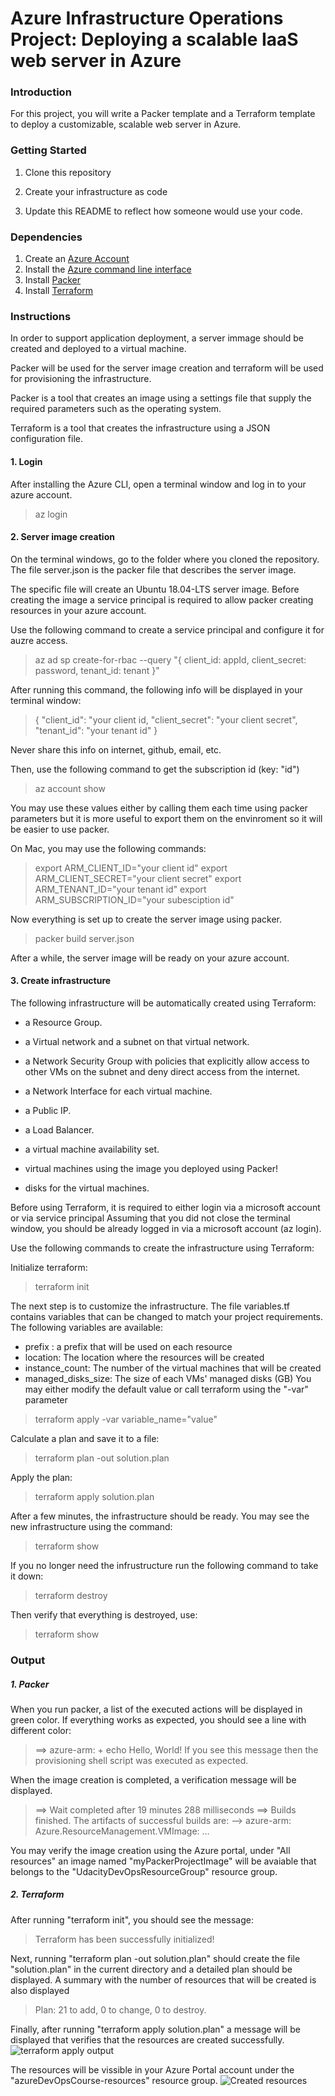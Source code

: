 # Azure Infrastructure Operations Project: Deploying a scalable IaaS web server in Azure

### Introduction
For this project, you will write a Packer template and a Terraform template to deploy a customizable, scalable web server in Azure.

### Getting Started
1. Clone this repository

2. Create your infrastructure as code

3. Update this README to reflect how someone would use your code.

### Dependencies
1. Create an [Azure Account](https://portal.azure.com) 
2. Install the [Azure command line interface](https://docs.microsoft.com/en-us/cli/azure/install-azure-cli?view=azure-cli-latest)
3. Install [Packer](https://www.packer.io/downloads)
4. Install [Terraform](https://www.terraform.io/downloads.html)

### Instructions
In order to support application deployment, a server immage should be created and deployed to a virtual machine.

Packer will be used for the server image creation and terraform will be used for provisioning the infrastructure.

Packer is a tool that creates an image using a settings file that supply the required parameters such as the operating system.

Terraform is a  tool that creates the infrastructure using a JSON configuration file.

#### 1. Login
After installing the Azure CLI, open a terminal window and log in to your azure account.
> az login

#### 2. Server image creation
On the terminal windows, go to the folder where you cloned the repository. The file server.json is the packer file that describes the server image. 

The specific file will create an Ubuntu 18.04-LTS server image.
Before creating the image a service principal is required to allow packer creating resources in your azure account.

Use the following command to create a service principal and configure it for auzre access.
> az ad sp create-for-rbac --query "{ client_id: appId, client_secret: password, tenant_id: tenant }"

After running this command, the following info will be displayed in your terminal window:
> {
>  "client_id": "your client id,
>  "client_secret": "your client secret",
>  "tenant_id": "your tenant id"
>}

Never share this info on internet, github, email, etc.

Then, use the following command to get the subscription id (key: "id")
> az account show 

You may use these values either by calling them each time using packer parameters but it is more useful to export them on the envinroment so it will be easier to use packer.

On Mac, you may use the following commands:

> export ARM_CLIENT_ID="your client id"
> export ARM_CLIENT_SECRET="your client secret"
> export ARM_TENANT_ID="your tenant id"
> export ARM_SUBSCRIPTION_ID="your subesciption id"

Now everything is set up to create the server image using packer.
> packer build server.json

After a while, the server image will be ready on your azure account.

#### 3. Create infrastructure


The following infrastructure will be automatically created using Terraform:

*  a Resource Group.

* a Virtual network and a subnet on that virtual network.

* a Network Security Group with policies that explicitly allow access to other VMs on the subnet and deny direct access from the internet.

* a Network Interface for each virtual machine.

* a Public IP.

* a Load Balancer. 

* a virtual machine availability set.

* virtual machines using the image you deployed using Packer!

* disks for the virtual machines.

Before using Terraform, it is required to either login via a microsoft account or via service principal 
Assuming that you did not close the terminal window, you should be already logged in via a microsoft account (az login).

Use the following commands to create the infrastructure using Terraform:

Initialize terraform:
> terraform init

The next step is to customize the infrastructure. The file variables.tf contains variables that can be changed to match your project requirements.
The following variables are available:
* prefix : a prefix that will be used on each resource 
* location: The location where the resources will be created
* instance_count: The number of the virtual machines that will be created
* managed_disks_size: The size of each VMs' managed disks (GB)
You may either modify the default value or call terraform using the "-var" parameter
> terraform apply -var variable_name="value"

 


Calculate a plan and save it to a file:
> terraform plan -out solution.plan  

Apply the plan:
> terraform apply solution.plan

After a few minutes, the infrastructure should be ready. You may see the new infrastructure using the command:
> terraform show

If you no longer need the infrustructure run the following command to take it down:
> terraform destroy

Then verify that everything is destroyed, use:
> terraform show


### Output
##### 1. Packer
When you run packer, a list of the executed actions will be displayed in green color.
If everything works as expected, you should see a line with different color:
> ==> azure-arm: + echo Hello, World!
If you see this message then the provisioning shell script was executed as expected. 

When the image creation is completed, a verification message will be displayed.
>==> Wait completed after 19 minutes 288 milliseconds
>==> Builds finished. The artifacts of successful builds are:
>--> azure-arm: Azure.ResourceManagement.VMImage:
>...

You may verify the image creation using the Azure portal, under "All resources" an image named "myPackerProjectImage" will be avaiable that belongs to the "UdacityDevOpsResourceGroup" resource group.


##### 2. Terraform
After running "terraform init", you should see the message:
> Terraform has been successfully initialized!

Next, running "terraform plan -out solution.plan" should create the file "solution.plan" in the current directory and a detailed plan should be displayed.
A summary with the number of resources that will be created is also displayed
> Plan: 21 to add, 0 to change, 0 to destroy.
 
Finally, after running "terraform apply solution.plan" a message will be displayed that verifies that the resources are created successfully.
![terraform apply output](https://github.com/StavrosD/Udacity-AzureDevOps-C1_AzureInfrastructureOperations/raw/main/TerraformApplyOutput.png)

The resources will be vissible in your Azure Portal account under the "azureDevOpsCourse-resources" resource group.
![Created resources](https://github.com/StavrosD/Udacity-AzureDevOps-C1_AzureInfrastructureOperations/raw/main/resources.png)

